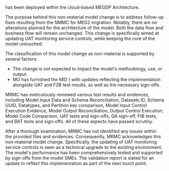  has been deployed within the cloud-based MEGDP Architecture.

The purpose behind this non-material model change is to address follow-up fixes resulting from the NMMC for MEG2 migration. Notably, there are no alterations planned for the architecture of the model. Both the data flow and business flow will remain unchanged. This change is specifically aimed at updating UAT monitoring service controls, while keeping the core of the model untouched.

The classification of this model change as non-material is supported by several factors:

- The change is not expected to impact the model's methodology, use, or output.
- MO has furnished the MID ) with updates reflecting the implementation alongside UAT and F2B test results, as well as the necessary sign-offs.

MRMC has meticulously reviewed various test results and evidences, including Model Input Data and Schema Reconciliation, Datasets ID, Schema UUID, Datatypes, and Partition key comparison, Model Input Control Execution Evidence, Model Output Reconciliation, Output Control Execution, Model Code Comparison, UAT tests and sign-offs, QA sign-off, FtB tests, and BAT tests and sign-offs. All of these aspects have passed scrutiny.

After a thorough examination, MRMC has not identified any issues within the provided files and evidences. Consequently, MRMC acknowledges this non-material model change. Specifically, the updating of UAT monitoring service controls is seen as a technical upgrade to the existing environment. The model's performance has been comprehensively tested and supported by sign-offs from the model SMEs. The validation report is slated for an update to reflect this implementation as part of the next touch point.
